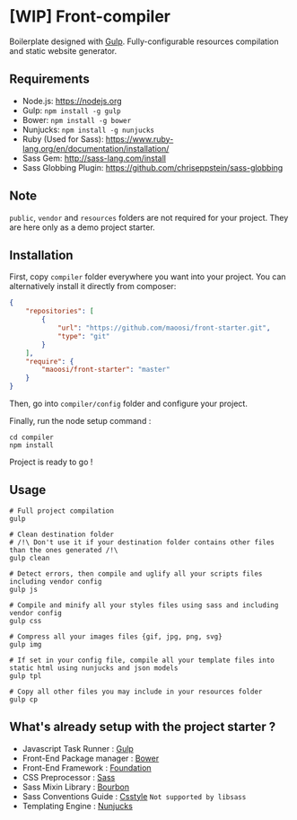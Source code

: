 #  [WIP] Front-compiler

Boilerplate designed with [Gulp](http://gulpjs.com). Fully-configurable resources compilation and static website generator.


## Requirements

* Node.js: https://nodejs.org
* Gulp: `npm install -g gulp`
* Bower: `npm install -g bower`
* Nunjucks: `npm install -g nunjucks`
* Ruby (Used for Sass): https://www.ruby-lang.org/en/documentation/installation/
* Sass Gem: http://sass-lang.com/install
* Sass Globbing Plugin: https://github.com/chriseppstein/sass-globbing


## Note

`public`, `vendor` and `resources` folders are not required for your project. They are here only as a demo project starter.


## Installation

First, copy `compiler` folder everywhere you want into your project. You can alternatively install it directly from composer:

```json
{
    "repositories": [
        {
            "url": "https://github.com/maoosi/front-starter.git",
            "type": "git"
        }
    ],
    "require": {
        "maoosi/front-starter": "master"
    }
}
```

Then, go into `compiler/config` folder and configure your project.

Finally, run the node setup command :

```shell
cd compiler
npm install
```

Project is ready to go !


## Usage

```shell
# Full project compilation
gulp

# Clean destination folder
# /!\ Don't use it if your destination folder contains other files than the ones generated /!\
gulp clean

# Detect errors, then compile and uglify all your scripts files including vendor config
gulp js

# Compile and minify all your styles files using sass and including vendor config
gulp css

# Compress all your images files {gif, jpg, png, svg}
gulp img

# If set in your config file, compile all your template files into static html using nunjucks and json models
gulp tpl

# Copy all other files you may include in your resources folder
gulp cp
```


## What's already setup with the project starter ?

* Javascript Task Runner : [Gulp](http://gulpjs.com)
* Front-End Package manager : [Bower](http://bower.io)
* Front-End Framework : [Foundation](http://foundation.zurb.com)
* CSS Preprocessor : [Sass](http://sass-lang.com)
* Sass Mixin Library : [Bourbon](http://bourbon.io)
* Sass Conventions Guide : [Csstyle](http://www.csstyle.io) `Not supported by libsass`
* Templating Engine : [Nunjucks](https://mozilla.github.io/nunjucks/)